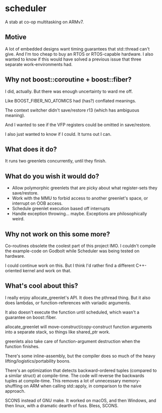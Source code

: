 # scheduler
A stab at co-op multitasking on ARMv7.

<h2>Motive</h2>
<p>A lot of embedded designs want timing guarantees that std::thread can't give.  And I'm too cheap to buy an RTOS or RTOS-capable hardware.  I also wanted to know if this would have solved a previous issue that three separate work-environments had.</p>


<h2>Why not boost::coroutine + boost::fiber?</h2>
<p>I did, actually.  But there was enough uncertainty to ward me off.</p>
<p>Like BOOST_FIBER_NO_ATOMICS had (has?) conflated meanings.</p>
<p>The context switcher didn't save/restore r13 (which has ambiguous meaning).</p>
<p>And I wanted to see if the VFP registers could be omitted in save/restore.</p>
<p></p>
<p>I also just wanted to know if I could. It turns out I can.</p>


<h2>What does it do?</h2>
<p>It runs two greenlets concurrently, until they finish.</p>


<h2>What do you wish it would do?</h2>

* Allow polymorphic greenlets that are picky about what register-sets they save/restore.
* Work with the MMU to forbid access to another greenlet's space, or interrupt on OOB access.
* Schedule greenlet execution based off interrupts
* Handle exception throwing... maybe.  Exceptions are philosophically weird.


<h2>Why not work on this some more?</h2>
<p>Co-routines obsolete the coolest part of this project IMO.  I couldn't compile the example-code on Godbolt while Scheduler was being tested on hardware.</p>
<p>I could continue work on this.  But I think I'd rather find a different C++-oriented kernel and work on that.<p>

<h2>What's cool about this?</h2>
<p>I really enjoy allocate_greenlet's API.  It does the pthread thing.  But it also does lambdas, or function-references with variadic arguments.</p>
<p>It also doesn't execute the function until scheduled, which wasn't a guarantee on boost::fiber.</p>
<p>allocate_greenlet will move-construct/copy-construct function arguments into a separate stack, so things like shared_ptr work.</p>
<p>greenlets also take care of function-argument destruction when the function finishes.</p>
<p>There's some inline-assembly, but the compiler does so much of the heavy lifting/logistics/portability boons.</p>
<p>There's an optimization that detects backward-ordered tuples (compared to a similar struct) at compile-time.  The code will reverse the backwards tuples at compile-time.  This removes a lot of unnecessary memory-shuffling on ARM when calling std::apply, in comparison to the naive approach.</p>
<p>SCONS instead of GNU make.  It worked on macOS, and then Windows, and then linux, with a dramatic dearth of fuss.  Bless, SCONS.</p>
